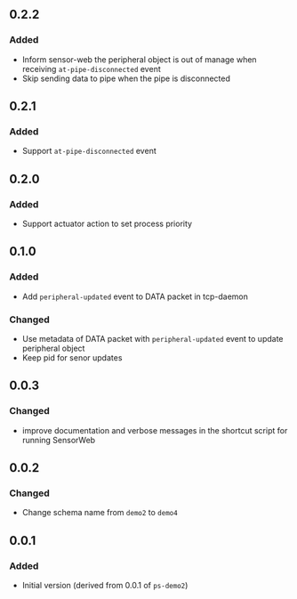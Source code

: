 
## 0.2.2
### Added
- Inform sensor-web the peripheral object is out of manage when receiving `at-pipe-disconnected` event
- Skip sending data to pipe when the pipe is disconnected

## 0.2.1
### Added
- Support `at-pipe-disconnected` event

## 0.2.0
### Added
- Support actuator action to set process priority

## 0.1.0
### Added
- Add `peripheral-updated` event to DATA packet in tcp-daemon

### Changed
- Use metadata of DATA packet with `peripheral-updated` event to update peripheral object
- Keep pid for senor updates

## 0.0.3
### Changed
- improve documentation and verbose messages in the shortcut script for running SensorWeb

## 0.0.2
### Changed
- Change schema name from `demo2` to `demo4`

## 0.0.1
### Added
- Initial version (derived from 0.0.1 of `ps-demo2`)
